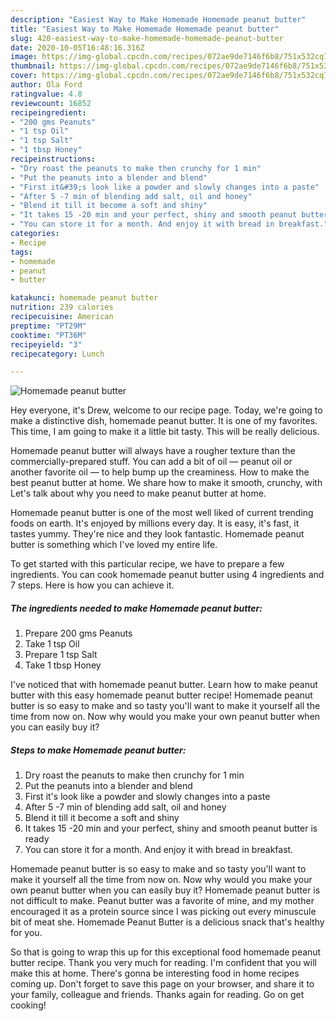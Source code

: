 ```yaml
---
description: "Easiest Way to Make Homemade Homemade peanut butter"
title: "Easiest Way to Make Homemade Homemade peanut butter"
slug: 420-easiest-way-to-make-homemade-homemade-peanut-butter
date: 2020-10-05T16:48:16.316Z
image: https://img-global.cpcdn.com/recipes/072ae9de7146f6b8/751x532cq70/homemade-peanut-butter-recipe-main-photo.jpg
thumbnail: https://img-global.cpcdn.com/recipes/072ae9de7146f6b8/751x532cq70/homemade-peanut-butter-recipe-main-photo.jpg
cover: https://img-global.cpcdn.com/recipes/072ae9de7146f6b8/751x532cq70/homemade-peanut-butter-recipe-main-photo.jpg
author: Ola Ford
ratingvalue: 4.8
reviewcount: 16852
recipeingredient:
- "200 gms Peanuts"
- "1 tsp Oil"
- "1 tsp Salt"
- "1 tbsp Honey"
recipeinstructions:
- "Dry roast the peanuts to make then crunchy for 1 min"
- "Put the peanuts into a blender and blend"
- "First it&#39;s look like a powder and slowly changes into a paste"
- "After 5 -7 min of blending add salt, oil and honey"
- "Blend it till it become a soft and shiny"
- "It takes 15 -20 min and your perfect, shiny and smooth peanut butter is ready"
- "You can store it for a month. And enjoy it with bread in breakfast."
categories:
- Recipe
tags:
- homemade
- peanut
- butter

katakunci: homemade peanut butter 
nutrition: 239 calories
recipecuisine: American
preptime: "PT29M"
cooktime: "PT36M"
recipeyield: "3"
recipecategory: Lunch

---
```



![Homemade peanut butter](https://img-global.cpcdn.com/recipes/072ae9de7146f6b8/751x532cq70/homemade-peanut-butter-recipe-main-photo.jpg)

Hey everyone, it's Drew, welcome to our recipe page. Today, we're going to make a distinctive dish, homemade peanut butter. It is one of my favorites. This time, I am going to make it a little bit tasty. This will be really delicious.

Homemade peanut butter will always have a rougher texture than the commercially-prepared stuff. You can add a bit of oil — peanut oil or another favorite oil — to help bump up the creaminess. How to make the best peanut butter at home. We share how to make it smooth, crunchy, with Let&#39;s talk about why you need to make peanut butter at home.

Homemade peanut butter is one of the most well liked of current trending foods on earth. It's enjoyed by millions every day. It is easy, it's fast, it tastes yummy. They're nice and they look fantastic. Homemade peanut butter is something which I've loved my entire life.


To get started with this particular recipe, we have to prepare a few ingredients. You can cook homemade peanut butter using 4 ingredients and 7 steps. Here is how you can achieve it.

<!--inarticleads1-->

##### The ingredients needed to make Homemade peanut butter:

1. Prepare 200 gms Peanuts
1. Take 1 tsp Oil
1. Prepare 1 tsp Salt
1. Take 1 tbsp Honey


I&#39;ve noticed that with homemade peanut butter. Learn how to make peanut butter with this easy homemade peanut butter recipe! Homemade peanut butter is so easy to make and so tasty you&#39;ll want to make it yourself all the time from now on. Now why would you make your own peanut butter when you can easily buy it? 

<!--inarticleads2-->

##### Steps to make Homemade peanut butter:

1. Dry roast the peanuts to make then crunchy for 1 min
1. Put the peanuts into a blender and blend
1. First it&#39;s look like a powder and slowly changes into a paste
1. After 5 -7 min of blending add salt, oil and honey
1. Blend it till it become a soft and shiny
1. It takes 15 -20 min and your perfect, shiny and smooth peanut butter is ready
1. You can store it for a month. And enjoy it with bread in breakfast.


Homemade peanut butter is so easy to make and so tasty you&#39;ll want to make it yourself all the time from now on. Now why would you make your own peanut butter when you can easily buy it? Homemade peanut butter is not difficult to make. Peanut butter was a favorite of mine, and my mother encouraged it as a protein source since I was picking out every minuscule bit of meat she. Homemade Peanut Butter is a delicious snack that&#39;s healthy for you. 

So that is going to wrap this up for this exceptional food homemade peanut butter recipe. Thank you very much for reading. I'm confident that you will make this at home. There's gonna be interesting food in home recipes coming up. Don't forget to save this page on your browser, and share it to your family, colleague and friends. Thanks again for reading. Go on get cooking!
